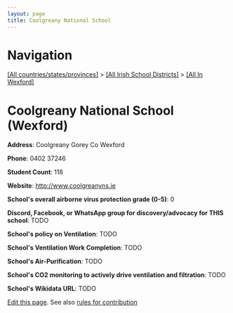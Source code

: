 ```yaml
---
layout: page
title: Coolgreany National School
---
```

# Navigation

[[All countries/states/provinces]](../../..) > [[All Irish School Districts]](../..) > [[All In Wexford]](..)

# Coolgreany National School (Wexford)

**Address**: Coolgreany Gorey Co Wexford

**Phone**: 0402 37246

**Student Count**: 118

**Website**: <http://www.coolgreanyns.ie>

**School's overall airborne virus protection grade (0-5)**: 0

**Discord, Facebook, or WhatsApp group for discovery/advocacy for THIS school**: TODO

**School's policy on Ventilation**: TODO

**School's Ventilation Work Completion**: TODO

**School's Air-Purification**: TODO

**School's CO2 monitoring to actively drive ventilation and filtration**: TODO

**School's Wikidata URL**: TODO


[Edit this page](https://github.com/ventilate-schools/Ireland/edit/main/./Wexford/Coolgreany_National_School.md). See also [rules for contribution](../../../contribution-rules/)